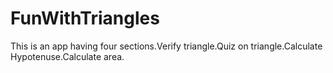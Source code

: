 # FunWithTriangles
 This is an app having four sections.Verify triangle.Quiz on triangle.Calculate Hypotenuse.Calculate area.
